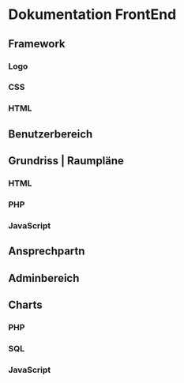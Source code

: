 # Dokumentation FrontEnd
## Framework
### Logo
### CSS
### HTML
## Benutzerbereich
## Grundriss | Raumpläne
### HTML
### PHP
### JavaScript
## Ansprechpartn
## Adminbereich
## Charts
### PHP
### SQL
### JavaScript

<!--stackedit_data:
eyJoaXN0b3J5IjpbLTgxNDk3NzQ5N119
-->